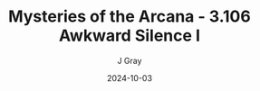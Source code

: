 ---
title: 'Mysteries of the Arcana - 3.106 Awkward Silence I'
alt: 'Mysteries of the Arcana'
date: '2024-10-03'
author: 'J Gray'
artist: 'Gennifer'
---